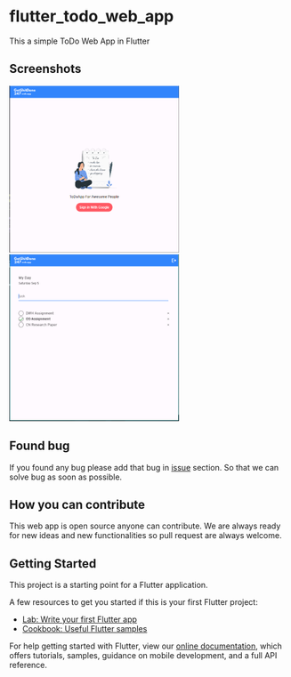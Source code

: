 # flutter_todo_web_app

This a simple ToDo Web App in Flutter

## Screenshots

<img src="ss1.PNG" height="300em" /> <img src="ss2.PNG" height="300em" />

## Found bug
If you found any bug please add that bug in [issue](https://github.com/learnwithgeeks/Flutter_ToDo_WebApp/issues) section. So that we can solve bug as soon as possible.

## How you can contribute
This web app is open source anyone can contribute. We are always ready for new ideas and new functionalities so pull request are always welcome.

## Getting Started

This project is a starting point for a Flutter application.

A few resources to get you started if this is your first Flutter project:

- [Lab: Write your first Flutter app](https://flutter.dev/docs/get-started/codelab)
- [Cookbook: Useful Flutter samples](https://flutter.dev/docs/cookbook)

For help getting started with Flutter, view our
[online documentation](https://flutter.dev/docs), which offers tutorials,
samples, guidance on mobile development, and a full API reference.
